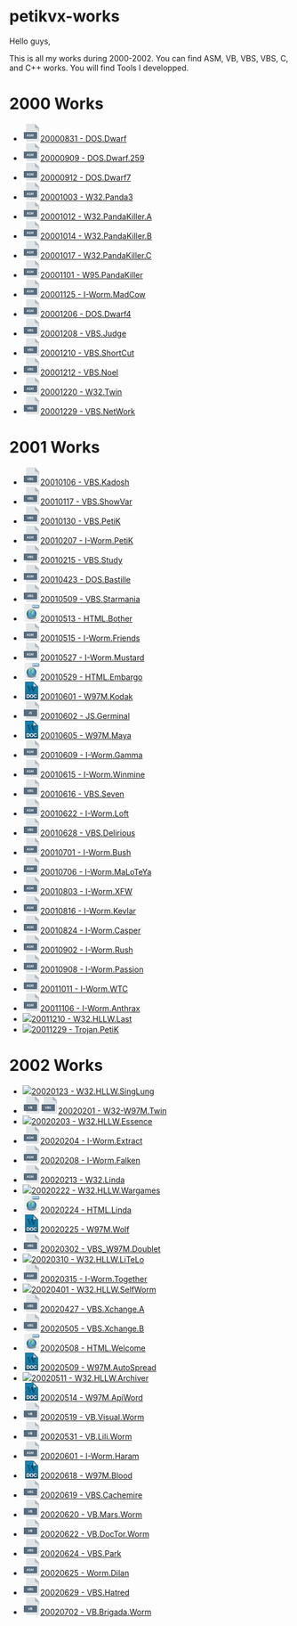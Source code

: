 # petikvx-works

Hello guys,

This is all my works during 2000-2002. You can find ASM, VB, VBS, VBS, C, and C++ works.
You will find Tools I developped.

# 2000 Works

- <img src="./img/asm.png" width="32" height="32">[20000831 - DOS.Dwarf](Year-2000-Works/20000831%20-%20DOS.Dwarf)
- <img src="./img/asm.png" width="32" height="32">[20000909 - DOS.Dwarf.259](Year-2000-Works/20000909%20-%20DOS.Dwarf.259)
- <img src="./img/asm.png" width="32" height="32">[20000912 - DOS.Dwarf7](Year-2000-Works/20000912%20-%20DOS.Dwarf7)
- <img src="./img/asm.png" width="32" height="32">[20001003 - W32.Panda3](Year-2000-Works/20001003%20-%20W32.Panda3)
- <img src="./img/asm.png" width="32" height="32">[20001012 - W32.PandaKiller.A](Year-2000-Works/20001012%20-%20W32.PandaKiller.A)
- <img src="./img/asm.png" width="32" height="32">[20001014 - W32.PandaKiller.B](Year-2000-Works/20001014%20-%20W32.PandaKiller.B)
- <img src="./img/asm.png" width="32" height="32">[20001017 - W32.PandaKiller.C](Year-2000-Works/20001017%20-%20W32.PandaKiller.C)
- <img src="./img/asm.png" width="32" height="32">[20001101 - W95.PandaKiller](Year-2000-Works/20001101%20-%20W95.PandaKiller)
- <img src="./img/asm.png" width="32" height="32">[20001125 - I-Worm.MadCow](Year-2000-Works/20001125%20-%20I-Worm.MadCow)
- <img src="./img/asm.png" width="32" height="32">[20001206 - DOS.Dwarf4](Year-2000-Works/20001206%20-%20DOS.Dwarf4)
- <img src="./img/vbs.png" width="32" height="32">[20001208 - VBS.Judge](Year-2000-Works/20001208%20-%20VBS.Judge)
- <img src="./img/vbs.png" width="32" height="32">[20001210 - VBS.ShortCut](Year-2000-Works/20001210%20-%20VBS.ShortCut)
- <img src="./img/vbs.png" width="32" height="32">[20001212 - VBS.Noel](Year-2000-Works/20001212%20-%20VBS.Noel)
- <img src="./img/asm.png" width="32" height="32">[20001220 - W32.Twin](Year-2000-Works/20001220%20-%20W32.Twin)
- <img src="./img/vbs.png" width="32" height="32">[20001229 - VBS.NetWork](Year-2000-Works/20001229%20-%20VBS.NetWork)

# 2001 Works
- <img src="./img/vbs.png" width="32" height="32">[20010106 - VBS.Kadosh](Year-2001-Works/20010106%20-%20VBS.Kadosh)
- <img src="./img/vbs.png" width="32" height="32">[20010117 - VBS.ShowVar](Year-2001-Works/20010117%20-%20VBS.ShowVar)
- <img src="./img/vbs.png" width="32" height="32">[20010130 - VBS.PetiK](Year-2001-Works/20010130%20-%20VBS.PetiK)
- <img src="./img/asm.png" width="32" height="32">[20010207 - I-Worm.PetiK](Year-2001-Works/20010207%20-%20I-Worm.PetiK)
- <img src="./img/vbs.png" width="32" height="32">[20010215 - VBS.Study](Year-2001-Works/20010215%20-%20VBS.Study)
- <img src="./img/asm.png" width="32" height="32">[20010423 - DOS.Bastille](Year-2001-Works/20010423%20-%20DOS.Bastille)
- <img src="./img/vbs.png" width="32" height="32">[20010509 - VBS.Starmania](Year-2001-Works/20010509%20-%20VBS.Starmania)
- <img src="./img/html.png" width="32" height="32">[20010513 - HTML.Bother](Year-2001-Works/20010513%20-%20HTML.Bother)
- <img src="./img/asm.png" width="32" height="32">[20010515 - I-Worm.Friends](Year-2001-Works/20010515%20-%20I-Worm.Friends)
- <img src="./img/asm.png" width="32" height="32">[20010527 - I-Worm.Mustard](Year-2001-Works/20010527%20-%20I-Worm.Mustard)
- <img src="./img/html.png" width="32" height="32">[20010529 - HTML.Embargo](Year-2001-Works/20010529%20-%20HTML.Embargo)
- <img src="./img/doc.png" width="32" height="32">[20010601 - W97M.Kodak](Year-2001-Works/20010601%20-%20W97M.Kodak)
- <img src="./img/js.png" width="32" height="32">[20010602 - JS.Germinal](Year-2001-Works/20010602%20-%20JS.Germinal)
- <img src="./img/doc.png" width="32" height="32">[20010605 - W97M.Maya](Year-2001-Works/20010605%20-%20W97M.Maya)
- <img src="./img/asm.png" width="32" height="32">[20010609 - I-Worm.Gamma](Year-2001-Works/20010609%20-%20I-Worm.Gamma)
- <img src="./img/asm.png" width="32" height="32">[20010615 - I-Worm.Winmine](Year-2001-Works/20010615%20-%20I-Worm.Winmine)
- <img src="./img/vbs.png" width="32" height="32">[20010616 - VBS.Seven](Year-2001-Works/20010616%20-%20VBS.Seven)
- <img src="./img/asm.png" width="32" height="32">[20010622 - I-Worm.Loft](Year-2001-Works/20010622%20-%20I-Worm.Loft)
- <img src="./img/vbs.png" width="32" height="32">[20010628 - VBS.Delirious](Year-2001-Works/20010628%20-%20VBS.Delirious)
- <img src="./img/asm.png" width="32" height="32">[20010701 - I-Worm.Bush](Year-2001-Works/20010701%20-%20I-Worm.Bush)
- <img src="./img/asm.png" width="32" height="32">[20010706 - I-Worm.MaLoTeYa](Year-2001-Works/20010706%20-%20I-Worm.MaLoTeYa)
- <img src="./img/asm.png" width="32" height="32">[20010803 - I-Worm.XFW](Year-2001-Works/20010803%20-%20I-Worm.XFW)
- <img src="./img/asm.png" width="32" height="32">[20010816 - I-Worm.Kevlar](Year-2001-Works/20010816%20-%20I-Worm.Kevlar)
- <img src="./img/asm.png" width="32" height="32">[20010824 - I-Worm.Casper](Year-2001-Works/20010824%20-%20I-Worm.Casper)
- <img src="./img/asm.png" width="32" height="32">[20010902 - I-Worm.Rush](Year-2001-Works/20010902%20-%20I-Worm.Rush)
- <img src="./img/asm.png" width="32" height="32">[20010908 - I-Worm.Passion](Year-2001-Works/20010908%20-%20I-Worm.Passion)
- <img src="./img/asm.png" width="32" height="32">[20011011 - I-Worm.WTC](Year-2001-Works/20011011%20-%20I-Worm.WTC)
- <img src="./img/asm.png" width="32" height="32">[20011106 - I-Worm.Anthrax](Year-2001-Works/20011106%20-%20I-Worm.Anthrax)
- <img src="./img/cpp.ico">[20011210 - W32.HLLW.Last](Year-2001-Works/20011210%20-%20W32.HLLW.Last)
- <img src="./img/cpp.ico">[20011229 - Trojan.PetiK](Year-2001-Works/20011229%20-%20Trojan.PetiK)

# 2002 Works
- <img src="./img/cpp.ico">[20020123 - W32.HLLW.SingLung](Year-2002-Works/20020123%20-%20W32.HLLW.SingLung)
- <img src="./img/vb.png" width="32" height="32"><img src="./img/vbs.png" width="32" height="32">[20020201 - W32-W97M.Twin](Year-2002-Works/20020201%20-%20W32-W97M.Twin)
- <img src="./img/cpp.ico">[20020203 - W32.HLLW.Essence](Year-2002-Works/20020203%20-%20W32.HLLW.Essence)
- <img src="./img/asm.png" width="32" height="32">[20020204 - I-Worm.Extract](Year-2002-Works/20020204%20-%20I-Worm.Extract)
- <img src="./img/asm.png" width="32" height="32">[20020208 - I-Worm.Falken](Year-2002-Works/20020208%20-%20I-Worm.Falken)
- <img src="./img/asm.png" width="32" height="32">[20020213 - W32.Linda](Year-2002-Works/20020213%20-%20W32.Linda)
- <img src="./img/cpp.ico">[20020222 - W32.HLLW.Wargames](Year-2002-Works/20020222%20-%20W32.HLLW.Wargames)
- <img src="./img/html.png" width="32" height="32">[20020224 - HTML.Linda](Year-2002-Works/20020224%20-%20HTML.Linda)
- <img src="./img/doc.png" width="32" height="32">[20020225 - W97M.Wolf](Year-2002-Works/20020225%20-%20W97M.Wolf)
- <img src="./img/vbs.png" width="32" height="32">[20020302 - VBS_W97M.Doublet](Year-2002-Works/20020302%20-%20VBS_W97M.Doublet)
- <img src="./img/cpp.ico">[20020310 - W32.HLLW.LiTeLo](Year-2002-Works/20020310%20-%20W32.HLLW.LiTeLo)
- <img src="./img/asm.png" width="32" height="32">[20020315 - I-Worm.Together]()
- <img src="./img/cpp.ico">[20020401 - W32.HLLW.SelfWorm]()
- <img src="./img/vbs.png" width="32" height="32">[20020427 - VBS.Xchange.A]()
- <img src="./img/vbs.png" width="32" height="32">[20020505 - VBS.Xchange.B]()
- <img src="./img/html.png" width="32" height="32">[20020508 - HTML.Welcome]()
- <img src="./img/doc.png" width="32" height="32">[20020509 - W97M.AutoSpread]()
- <img src="./img/cpp.ico">[20020511 - W32.HLLW.Archiver]()
- <img src="./img/doc.png" width="32" height="32">[20020514 - W97M.ApiWord]()
- <img src="./img/vb.png" width="32" height="32">[20020519 - VB.Visual.Worm]()
- <img src="./img/vb.png" width="32" height="32">[20020531 - VB.Lili.Worm]()
- <img src="./img/asm.png" width="32" height="32">[20020601 - I-Worm.Haram]()
- <img src="./img/doc.png" width="32" height="32">[20020618 - W97M.Blood]()
- <img src="./img/vbs.png" width="32" height="32">[20020619 - VBS.Cachemire]()
- <img src="./img/vb.png" width="32" height="32">[20020620 - VB.Mars.Worm]()
- <img src="./img/vb.png" width="32" height="32">[20020622 - VB.DocTor.Worm]()
- <img src="./img/vbs.png" width="32" height="32">[20020624 - VBS.Park]()
- <img src="./img/asm.png" width="32" height="32">[20020625 - Worm.Dilan]()
- <img src="./img/vbs.png" width="32" height="32">[20020629 - VBS.Hatred]()
- <img src="./img/vb.png" width="32" height="32">[20020702 - VB.Brigada.Worm]()
